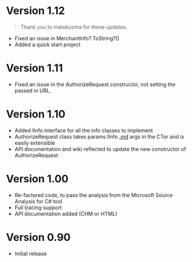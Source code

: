 # Version 1.12 #
> Thank you to matokuzma for these updates.
  * Fixed an issue in MerchantInfo?.ToString?()
  * Added a quick start project

# Version 1.11 #
  * Fixed an issue in the AuthorizeRequest constructor, not setting the passed in URL.

# Version 1.10 #
  * Added IInfo interface for all the info classes to implement
  * AuthorizeRequest class takes params IInfo [.md](.md) args in the CTor and is easily extensible
  * API documentation and wiki reflected to update the new constructor of AuthorizeRequest

# Version 1.00 #
  * Re-factored code, to pass the analysis from the Microsoft Source Analysis for C# tool
  * Full tracing support
  * API documentation added (CHM or HTML)

# Version 0.90 #
  * Initial release